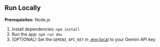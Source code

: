 ## Run Locally

**Prerequisites:**  Node.js


1. Install dependencies:
   `npm install`
2. Run the app:
   `npm run dev`
3. (OPTIONAL) Set the `GEMINI_API_KEY` in [.env.local](.env.local) to your Gemini API key
